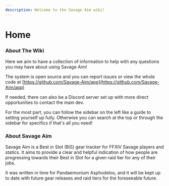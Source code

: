 ```yaml
---
description: Welcome to the Savage Aim wiki!
---
```


# Home

### About The Wiki

Here we aim to have a collection of information to help with any questions you may have about using Savage Aim!

The system is open source and you can report issues or view the whole code at [https://github.com/Savage-Aim/app](https://github.com/Savage-Aim/app)

If needed, there can also be a Discord server set up with more direct opportunities to contact the main dev.

For the most part, you can follow the sidebar on the left like a guide to setting yourself up fully. Otherwise you can search at the top or through the sidebar for specifics if that's all you need!

### About Savage Aim

Savage Aim is a Best in Slot (BiS) gear tracker for FFXIV Savage players and statics. It aims to provide a clear and helpful indication of how people are progressing towards their Best in Slot for a given raid tier for any of their jobs.

It was written in time for Pandaemonium Asphodelos, and it will be kept up to date with future gear releases and raid tiers for the foreseeable future.
